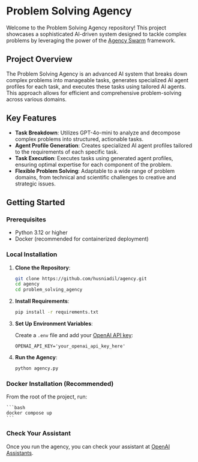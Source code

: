 # Problem Solving Agency

Welcome to the Problem Solving Agency repository! This project showcases a sophisticated AI-driven system designed to tackle complex problems by leveraging the power of the [Agency Swarm](https://github.com/VRSEN/agency-swarm) framework.

## Project Overview

The Problem Solving Agency is an advanced AI system that breaks down complex problems into manageable tasks, generates specialized AI agent profiles for each task, and executes these tasks using tailored AI agents. This approach allows for efficient and comprehensive problem-solving across various domains.

## Key Features

-   **Task Breakdown**: Utilizes GPT-4o-mini to analyze and decompose complex problems into structured, actionable tasks.
-   **Agent Profile Generation**: Creates specialized AI agent profiles tailored to the requirements of each specific task.
-   **Task Execution**: Executes tasks using generated agent profiles, ensuring optimal expertise for each component of the problem.
-   **Flexible Problem Solving**: Adaptable to a wide range of problem domains, from technical and scientific challenges to creative and strategic issues.

## Getting Started

### Prerequisites

-   Python 3.12 or higher
-   Docker (recommended for containerized deployment)

### Local Installation

1. **Clone the Repository**:

    ```bash
    git clone https://github.com/husniadil/agency.git
    cd agency
    cd problem_solving_agency
    ```

2. **Install Requirements**:

    ```bash
    pip install -r requirements.txt
    ```

3. **Set Up Environment Variables**:

    Create a `.env` file and add your [OpenAI API key](https://platform.openai.com/api-keys):

    ```
    OPENAI_API_KEY='your_openai_api_key_here'
    ```

4. **Run the Agency**:

    ```bash
    python agency.py
    ```

### Docker Installation (Recommended)

From the root of the project, run:

    ```bash
    docker compose up
    ```

### Check Your Assistant

Once you run the agency, you can check your assistant at [OpenAI Assistants](https://platform.openai.com/assistants).
